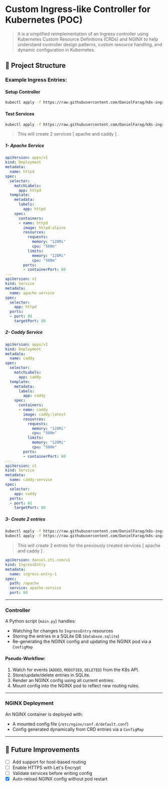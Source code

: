 # Custom Ingress-like Controller for Kubernetes (POC)

> It is a simplified reimplementation of an Ingress controller using Kubernetes Custom Resource Definitions (CRDs) and NGINX to help understand controller design patterns, custom resource handling, and dynamic configuration in Kubernetes.

## 🧩 Project Structure

### Example Ingress Entries:
#### Setup Controller
```sh
kubectl apply -f https://raw.githubusercontent.com/DanielFarag/k8s-ingress-controller/main/sample/controller.yaml
```
#### Test Services
```sh
kubectl apply -f https://raw.githubusercontent.com/DanielFarag/k8s-ingress-controller/main/sample/services.yaml
```
> This will create 2 services [ apache and caddy ] .

##### 1- Apache Service
```yaml
apiVersion: apps/v1
kind: Deployment
metadata:
  name: httpd
spec:
  selector:
    matchLabels:
      app: httpd
  template:
    metadata:
      labels:
        app: httpd
    spec:
      containers:
      - name: httpd
        image: httpd:alpine
        resources:
          requests:
            memory: "128Mi"
            cpu: "500m"
          limits:
            memory: "128Mi"
            cpu: "500m"
        ports:
        - containerPort: 80
---
apiVersion: v1
kind: Service
metadata:
  name: apache-service
spec:
  selector:
    app: httpd
  ports:
  - port: 80
    targetPort: 80
```
##### 2- Caddy Service
```yaml
apiVersion: apps/v1
kind: Deployment
metadata:
  name: caddy
spec:
  selector:
    matchLabels:
      app: caddy
  template:
    metadata:
      labels:
        app: caddy
    spec:
      containers:
      - name: caddy
        image: caddy:latest
        resources:
          requests:
            memory: "128Mi"
            cpu: "500m"
          limits:
            memory: "128Mi"
            cpu: "500m"
        ports:
        - containerPort: 80
---
apiVersion: v1
kind: Service
metadata:
  name: caddy-service
spec:
  selector:
    app: caddy
  ports:
  - port: 81
    targetPort: 80
```

##### 3- Create 2 entries
```sh
kubectl apply -f https://raw.githubusercontent.com/DanielFarag/k8s-ingress-controller/main/sample/entry1.yaml
kubectl apply -f https://raw.githubusercontent.com/DanielFarag/k8s-ingress-controller/main/sample/entry2.yaml
```
> This will create 2 entries for the previously created services [ apache and caddy ] .

```yaml
apiVersion: daniel.iti.com/v1
kind: IngressEntry
metadata:
  name: ingress-entry-1
spec:
  path: /apache
  service: apache-service
  port: 80
```
---

### Controller

A Python script (`main.py`) handles:

* Watching for changes to `IngressEntry` resources
* Storing the entries in a SQLite DB (`database.sqlite`)
* Re-generating the NGINX config and updating the NGINX pod via a `ConfigMap`

#### Pseudo-Workflow:

1. Watch for events (`ADDED`, `MODIFIED`, `DELETED`) from the K8s API.
2. Store/update/delete entries in SQLite.
3. Render an NGINX config using all current entries.
4. Mount config into the NGINX pod to reflect new routing rules.

---

### NGINX Deployment

An NGINX container is deployed with:

* A mounted config file (`/etc/nginx/conf.d/default.conf`)
* Config generated dynamically from CRD entries via a `ConfigMap`

---

## 🔧 Future Improvements

* [ ] Add support for host-based routing
* [ ] Enable HTTPS with Let's Encrypt
* [ ] Validate services before writing config
* [x] Auto-reload NGINX config without pod restart
